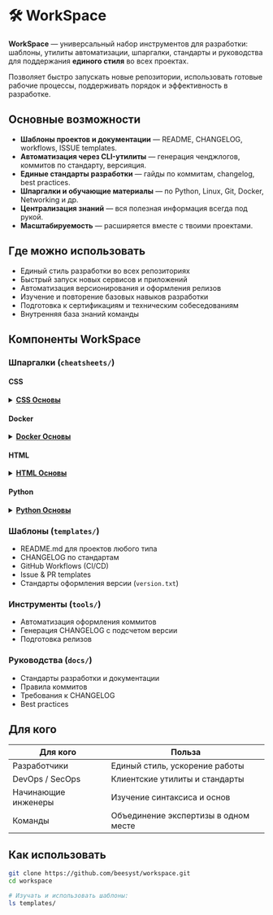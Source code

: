 # 🛠 WorkSpace

**WorkSpace** — универсальный набор инструментов для разработки:
шаблоны, утилиты автоматизации, шпаргалки, стандарты и руководства для поддержания **единого стиля** во всех проектах.

Позволяет быстро запускать новые репозитории, использовать готовые рабочие процессы, поддерживать порядок и эффективность в разработке.

## Основные возможности

* **Шаблоны проектов и документации** — README, CHANGELOG, workflows, ISSUE templates.
* **Автоматизация через CLI-утилиты** — генерация ченджлогов, коммитов по стандарту, версияция.
* **Единые стандарты разработки** — гайды по коммитам, changelog, best practices.
* **Шпаргалки и обучающие материалы** — по Python, Linux, Git, Docker, Networking и др.
* **Централизация знаний** — вся полезная информация всегда под рукой.
* **Масштабируемость** — расширяется вместе с твоими проектами.

## Где можно использовать

* Единый стиль разработки во всех репозиториях
* Быстрый запуск новых сервисов и приложений
* Автоматизация версионирования и оформления релизов
* Изучение и повторение базовых навыков разработки
* Подготовка к сертификациям и техническим собеседованиям
* Внутренняя база знаний команды

## Компоненты WorkSpace

### Шпаргалки (`cheatsheets/`)

#### CSS

<details>
  <summary><strong><a href="https://github.com/beesyst/workspace/blob/main/cheatsheets/css/css-basics.md">CSS Основы</a></strong></summary>
  <ul>
    <li><a href="https://github.com/beesyst/workspace/blob/main/cheatsheets/css/css-basics.md#%D0%9F%D0%BE%D0%B4%D0%BA%D0%BB%D1%8E%D1%87%D0%B5%D0%BD%D0%B8%D0%B5-%D1%81%D1%82%D0%B8%D0%BB%D0%B5%D0%B9">Подключение стилей</a></li>
    <li><a href="https://github.com/beesyst/workspace/blob/main/cheatsheets/css/css-basics.md#%D0%A1%D0%B5%D0%BB%D0%B5%D0%BA%D1%82%D0%BE%D1%80%D1%8B">Селекторы</a></li>
    <li><a href="https://github.com/beesyst/workspace/blob/main/cheatsheets/css/css-basics.md#%D0%A6%D0%B2%D0%B5%D1%82-%D0%B8-%D1%84%D0%BE%D0%BD">Цвет и фон</a></li>
    <li>
      <a href="https://github.com/beesyst/workspace/blob/main/cheatsheets/css/css-basics.md#%D0%A8%D1%80%D0%B8%D1%84%D1%82%D1%8B">Шрифты</a>
      <ul>
        <li><a href="https://github.com/beesyst/workspace/blob/main/cheatsheets/css/css-basics.md#%D0%9C%D0%BE%D0%B4%D0%B5%D0%BB%D1%8C-%D0%B1%D0%BB%D0%BE%D0%BA%D0%B0">Модель блока</a></li>
      </ul>
    </li>
    <li><a href="https://github.com/beesyst/workspace/blob/main/cheatsheets/css/css-basics.md#%D0%A0%D0%B0%D0%B7%D0%BC%D0%B5%D1%80%D1%8B">Размеры</a></li>
    <li><a href="https://github.com/beesyst/workspace/blob/main/cheatsheets/css/css-basics.md#%D0%93%D1%80%D0%B0%D0%BD%D0%B8%D1%86%D1%8B-%D0%B8-%D1%80%D0%B0%D0%BC%D0%BA%D0%B8">Границы и рамки</a></li>
    <li>
      <a href="https://github.com/beesyst/workspace/blob/main/cheatsheets/css/css-basics.md#%D0%9E%D1%82%D1%81%D1%82%D1%83%D0%BF%D1%8B-%D0%B8-%D0%BF%D0%BE%D0%BB%D1%8F">Отступы и поля</a>
      <ul>
        <li><a href="https://github.com/beesyst/workspace/blob/main/cheatsheets/css/css-basics.md#%D0%9F%D0%BE%D0%BB%D1%8F-%D1%81%D0%BD%D0%B0%D1%80%D1%83%D0%B6%D0%B8">Поля снаружи</a></li>
        <li><a href="https://github.com/beesyst/workspace/blob/main/cheatsheets/css/css-basics.md#%D0%9E%D1%82%D1%81%D1%82%D1%83%D0%BF%D1%8B-%D0%B2%D0%BD%D1%83%D1%82%D1%80%D0%B8">Отступы внутри</a></li>
        <li><a href="https://github.com/beesyst/workspace/blob/main/cheatsheets/css/css-basics.md#%D0%A7%D1%82%D0%BE%D0%B1%D1%8B-%D1%83%D1%87%D0%B8%D1%82%D1%8B%D0%B2%D0%B0%D1%82%D1%8C-%D0%BE%D1%82%D1%81%D1%82%D1%83%D0%BF%D1%8B-%D0%B2-%D1%88%D0%B8%D1%80%D0%B8%D0%BD%D0%B5">Чтобы учитывать отступы в ширине</a></li>
      </ul>
    </li>
    <li>
      <a href="https://github.com/beesyst/workspace/blob/main/cheatsheets/css/css-basics.md#%D0%A1%D0%B5%D1%82%D0%BA%D0%B0-flexbox">Сетка (flexbox)</a>
      <ul>
        <li><a href="https://github.com/beesyst/workspace/blob/main/cheatsheets/css/css-basics.md#css">CSS</a></li>
        <li><a href="https://github.com/beesyst/workspace/blob/main/cheatsheets/css/css-basics.md#html">HTML</a></li>
      </ul>
    </li>
    <li><a href="https://github.com/beesyst/workspace/blob/main/cheatsheets/css/css-basics.md#%D0%9F%D1%80%D0%B8%D0%BC%D0%B5%D1%80-%D0%BA%D0%BD%D0%BE%D0%BF%D0%BA%D0%B8">Пример кнопки</a></li>
    <li><a href="https://github.com/beesyst/workspace/blob/main/cheatsheets/css/css-basics.md#%D0%9F%D1%80%D0%B8%D0%BC%D0%B5%D1%80-%D1%84%D0%BE%D1%80%D0%BC%D1%8B">Пример формы</a></li>
  </ul>
</details>

#### Docker

<details>
  <summary><strong><a href="https://github.com/beesyst/workspace/blob/main/cheatsheets/docker/docker-basics.md">Docker Основы</a></strong></summary>
  <ul>
    <li><a href="https://github.com/beesyst/workspace/blob/main/cheatsheets/docker/docker-basics.md#%D0%A3%D1%81%D1%82%D0%B0%D0%BD%D0%BE%D0%B2%D0%BA%D0%B0-%D0%B8-%D0%B4%D0%BE%D0%BA%D1%83%D0%BC%D0%B5%D0%BD%D1%82%D1%8B">Установка и документы</a></li>
    <li>
      <a href="https://github.com/beesyst/workspace/blob/main/cheatsheets/docker/docker-basics.md#%D0%9E%D0%B1%D1%80%D0%B0%D0%B7%D1%8B-images">Образы (Images)</a>
      <ul>
        <li><a href="https://github.com/beesyst/workspace/blob/main/cheatsheets/docker/docker-basics.md#%D0%A1%D0%BE%D0%B1%D1%80%D0%B0%D1%82%D1%8C-%D0%BE%D0%B1%D1%80%D0%B0%D0%B7-%D0%B8%D0%B7-dockerfile">Собрать образ из Dockerfile</a></li>
        <li><a href="https://github.com/beesyst/workspace/blob/main/cheatsheets/docker/docker-basics.md#%D0%A1%D0%B1%D0%BE%D1%80%D0%BA%D0%B0-%D0%B1%D0%B5%D0%B7-%D0%B8%D1%81%D0%BF%D0%BE%D0%BB%D1%8C%D0%B7%D0%BE%D0%B2%D0%B0%D0%BD%D0%B8%D1%8F-%D0%BA%D1%8D%D1%88%D0%B0">Сборка без использования кэша</a></li>
        <li><a href="https://github.com/beesyst/workspace/blob/main/cheatsheets/docker/docker-basics.md#%D0%A1%D0%BF%D0%B8%D1%81%D0%BE%D0%BA-%D0%BB%D0%BE%D0%BA%D0%B0%D0%BB%D1%8C%D0%BD%D1%8B%D1%85-%D0%BE%D0%B1%D1%80%D0%B0%D0%B7%D0%BE%D0%B2">Список локальных образов</a></li>
        <li><a href="https://github.com/beesyst/workspace/blob/main/cheatsheets/docker/docker-basics.md#%D0%A3%D0%B4%D0%B0%D0%BB%D0%B8%D1%82%D1%8C-%D0%BE%D0%B1%D1%80%D0%B0%D0%B7">Удалить образ</a></li>
        <li><a href="https://github.com/beesyst/workspace/blob/main/cheatsheets/docker/docker-basics.md#%D0%A3%D0%B4%D0%B0%D0%BB%D0%B8%D1%82%D1%8C-%D0%B2%D1%81%D0%B5-%D0%BD%D0%B5%D0%B8%D1%81%D0%BF%D0%BE%D0%BB%D1%8C%D0%B7%D1%83%D0%B5%D0%BC%D1%8B%D0%B5-%D0%BE%D0%B1%D1%80%D0%B0%D0%B7%D1%8B">Удалить все неиспользуемые образы</a></li>
      </ul>
    </li>
    <li>
      <a href="https://github.com/beesyst/workspace/blob/main/cheatsheets/docker/docker-basics.md#docker-hub">Docker Hub</a>
      <ul>
        <li><a href="https://github.com/beesyst/workspace/blob/main/cheatsheets/docker/docker-basics.md#%D0%92%D0%BE%D0%B9%D1%82%D0%B8-%D0%B2-docker-hub">Войти в Docker Hub</a></li>
        <li><a href="https://github.com/beesyst/workspace/blob/main/cheatsheets/docker/docker-basics.md#%D0%9E%D0%BF%D1%83%D0%B1%D0%BB%D0%B8%D0%BA%D0%BE%D0%B2%D0%B0%D1%82%D1%8C-%D0%BE%D0%B1%D1%80%D0%B0%D0%B7">Опубликовать образ</a></li>
        <li><a href="https://github.com/beesyst/workspace/blob/main/cheatsheets/docker/docker-basics.md#%D0%9F%D0%BE%D0%B8%D1%81%D0%BA-%D0%BE%D0%B1%D1%80%D0%B0%D0%B7%D0%B0-%D0%BD%D0%B0-hub">Поиск образа на Hub</a></li>
        <li><a href="https://github.com/beesyst/workspace/blob/main/cheatsheets/docker/docker-basics.md#%D0%A1%D0%BA%D0%B0%D1%87%D0%B0%D1%82%D1%8C-pull-%D0%BE%D0%B1%D1%80%D0%B0%D0%B7">Скачать (pull) образ</a></li>
      </ul>
    </li>
    <li>
      <a href="https://github.com/beesyst/workspace/blob/main/cheatsheets/docker/docker-basics.md#%D0%9E%D0%B1%D1%89%D0%B8%D0%B5-%D0%BA%D0%BE%D0%BC%D0%B0%D0%BD%D0%B4%D1%8B">Общие команды</a>
      <ul>
        <li><a href="https://github.com/beesyst/workspace/blob/main/cheatsheets/docker/docker-basics.md#%D0%97%D0%B0%D0%BF%D1%83%D1%81%D1%82%D0%B8%D1%82%D1%8C-%D0%B4%D0%B5%D0%BC%D0%BE%D0%BD-docker-linux">Запустить демон Docker (Linux)</a></li>
        <li><a href="https://github.com/beesyst/workspace/blob/main/cheatsheets/docker/docker-basics.md#%D0%A1%D0%BF%D1%80%D0%B0%D0%B2%D0%BA%D0%B0-%D0%BF%D0%BE-docker">Справка по Docker</a></li>
        <li><a href="https://github.com/beesyst/workspace/blob/main/cheatsheets/docker/docker-basics.md#%D0%A1%D0%B8%D1%81%D1%82%D0%B5%D0%BC%D0%BD%D0%B0%D1%8F-%D0%B8%D0%BD%D1%84%D0%BE%D1%80%D0%BC%D0%B0%D1%86%D0%B8%D1%8F">Системная информация</a></li>
      </ul>
    </li>
    <li>
      <a href="https://github.com/beesyst/workspace/blob/main/cheatsheets/docker/docker-basics.md#%D0%9A%D0%BE%D0%BD%D1%82%D0%B5%D0%B9%D0%BD%D0%B5%D1%80%D1%8B">Контейнеры</a>
      <ul>
        <li><a href="https://github.com/beesyst/workspace/blob/main/cheatsheets/docker/docker-basics.md#%D0%A1%D0%BE%D0%B7%D0%B4%D0%B0%D1%82%D1%8C-%D0%B8-%D0%B7%D0%B0%D0%BF%D1%83%D1%81%D1%82%D0%B8%D1%82%D1%8C-%D0%BA%D0%BE%D0%BD%D1%82%D0%B5%D0%B9%D0%BD%D0%B5%D1%80-%D0%B8%D0%B7-%D0%BE%D0%B1%D1%80%D0%B0%D0%B7%D0%B0-%D1%81-%D1%81%D0%BE%D0%B1%D1%81%D1%82%D0%B2%D0%B5%D0%BD%D0%BD%D1%8B%D0%BC-%D0%B8%D0%BC%D0%B5%D0%BD%D0%B5%D0%BC">Создать и запустить контейнер из образа с собственным именем</a></li>
        <li><a href="https://github.com/beesyst/workspace/blob/main/cheatsheets/docker/docker-basics.md#%D0%9F%D1%80%D0%BE%D0%B1%D1%80%D0%BE%D1%81%D0%B8%D1%82%D1%8C-%D0%BF%D0%BE%D1%80%D1%82%D1%8B-%D0%BA%D0%BE%D0%BD%D1%82%D0%B5%D0%B9%D0%BD%D0%B5%D1%80%D0%B0-%D0%BD%D0%B0-%D1%85%D0%BE%D1%81%D1%82">Пробросить порты контейнера на хост</a></li>
        <li><a href="https://github.com/beesyst/workspace/blob/main/cheatsheets/docker/docker-basics.md#%D0%97%D0%B0%D0%BF%D1%83%D1%81%D0%BA-%D0%B2-%D1%84%D0%BE%D0%BD%D0%B5-detached">Запуск в фоне (detached)</a></li>
        <li><a href="https://github.com/beesyst/workspace/blob/main/cheatsheets/docker/docker-basics.md#%D0%A1%D1%82%D0%B0%D1%80%D1%82%D1%81%D1%82%D0%BE%D0%BF-%D1%81%D1%83%D1%89%D0%B5%D1%81%D1%82%D0%B2%D1%83%D1%8E%D1%89%D0%B5%D0%B3%D0%BE-%D0%BA%D0%BE%D0%BD%D1%82%D0%B5%D0%B9%D0%BD%D0%B5%D1%80%D0%B0">Старт/стоп существующего контейнера</a></li>
        <li><a href="https://github.com/beesyst/workspace/blob/main/cheatsheets/docker/docker-basics.md#%D0%A3%D0%B4%D0%B0%D0%BB%D0%B8%D1%82%D1%8C-%D0%BE%D1%81%D1%82%D0%B0%D0%BD%D0%BE%D0%B2%D0%BB%D0%B5%D0%BD%D0%BD%D1%8B%D0%B9-%D0%BA%D0%BE%D0%BD%D1%82%D0%B5%D0%B9%D0%BD%D0%B5%D1%80">Удалить остановленный контейнер</a></li>
        <li><a href="https://github.com/beesyst/workspace/blob/main/cheatsheets/docker/docker-basics.md#%D0%9E%D1%82%D0%BA%D1%80%D1%8B%D1%82%D1%8C-shell-%D0%B2%D0%BD%D1%83%D1%82%D1%80%D0%B8-%D1%80%D0%B0%D0%B1%D0%BE%D1%82%D0%B0%D1%8E%D1%89%D0%B5%D0%B3%D0%BE-%D0%BA%D0%BE%D0%BD%D1%82%D0%B5%D0%B9%D0%BD%D0%B5%D1%80%D0%B0">Открыть shell внутри работающего контейнера</a></li>
        <li><a href="https://github.com/beesyst/workspace/blob/main/cheatsheets/docker/docker-basics.md#%D0%9B%D0%BE%D0%B3%D0%B8-%D0%BA%D0%BE%D0%BD%D1%82%D0%B5%D0%B9%D0%BD%D0%B5%D1%80%D0%B0-%D1%81-%E2%80%9C%D0%BF%D0%BE%D0%B4%D0%BF%D0%B8%D1%81%D0%BA%D0%BE%D0%B9%E2%80%9D">Логи контейнера (с “подпиской”)</a></li>
        <li><a href="https://github.com/beesyst/workspace/blob/main/cheatsheets/docker/docker-basics.md#%D0%98%D0%BD%D1%84%D0%BE%D1%80%D0%BC%D0%B0%D1%86%D0%B8%D1%8F-%D0%BE-%D0%BA%D0%BE%D0%BD%D1%82%D0%B5%D0%B9%D0%BD%D0%B5%D1%80%D0%B5">Информация о контейнере</a></li>
        <li><a href="https://github.com/beesyst/workspace/blob/main/cheatsheets/docker/docker-basics.md#%D0%A1%D0%BF%D0%B8%D1%81%D0%BE%D0%BA-%D0%B7%D0%B0%D0%BF%D1%83%D1%89%D0%B5%D0%BD%D0%BD%D1%8B%D1%85-%D0%BA%D0%BE%D0%BD%D1%82%D0%B5%D0%B9%D0%BD%D0%B5%D1%80%D0%BE%D0%B2">Список запущенных контейнеров</a></li>
        <li><a href="https://github.com/beesyst/workspace/blob/main/cheatsheets/docker/docker-basics.md#%D0%A1%D0%BF%D0%B8%D1%81%D0%BE%D0%BA-%D0%B2%D1%81%D0%B5%D1%85-%D0%BA%D0%BE%D0%BD%D1%82%D0%B5%D0%B9%D0%BD%D0%B5%D1%80%D0%BE%D0%B2-%D0%B2%D0%BA%D0%BB%D1%8E%D1%87%D0%B0%D1%8F-%D0%BE%D1%81%D1%82%D0%B0%D0%BD%D0%BE%D0%B2%D0%BB%D0%B5%D0%BD%D0%BD%D1%8B%D0%B5">Список всех контейнеров (включая остановленные)</a></li>
        <li><a href="https://github.com/beesyst/workspace/blob/main/cheatsheets/docker/docker-basics.md#%D0%A1%D1%82%D0%B0%D1%82%D0%B8%D1%81%D1%82%D0%B8%D0%BA%D0%B0-%D0%B8%D1%81%D0%BF%D0%BE%D0%BB%D1%8C%D0%B7%D0%BE%D0%B2%D0%B0%D0%BD%D0%B8%D1%8F-%D1%80%D0%B5%D1%81%D1%83%D1%80%D1%81%D0%BE%D0%B2">Статистика использования ресурсов</a></li>
      </ul>
    </li>
  </ul>
</details>

#### HTML
<details>
  <summary><strong><a href="https://github.com/beesyst/workspace/blob/main/cheatsheets/html/html-basics.md">HTML Основы</a></strong></summary>
  <ul>
    <li><a href="https://github.com/beesyst/workspace/blob/main/cheatsheets/html/html-basics.md#%D0%9C%D0%B8%D0%BD%D0%B8%D0%BC%D0%B0%D0%BB%D1%8C%D0%BD%D1%8B%D0%B9-%D0%B4%D0%BE%D0%BA%D1%83%D0%BC%D0%B5%D0%BD%D1%82">Минимальный документ</a></li>
    <li><a href="https://github.com/beesyst/workspace/blob/main/cheatsheets/html/html-basics.md#%D0%97%D0%B0%D0%B3%D0%BE%D0%BB%D0%BE%D0%B2%D0%BA%D0%B8">Заголовки</a></li>
    <li><a href="https://github.com/beesyst/workspace/blob/main/cheatsheets/html/html-basics.md#%D0%9F%D0%B0%D1%80%D0%B0%D0%B3%D1%80%D0%B0%D1%84%D1%8B">Параграфы</a></li>
    <li><a href="https://github.com/beesyst/workspace/blob/main/cheatsheets/html/html-basics.md#%D0%A4%D0%BE%D1%80%D0%BC%D0%B0%D1%82%D0%B8%D1%80%D0%BE%D0%B2%D0%B0%D0%BD%D0%B8%D0%B5">Форматирование</a></li>
    <li><a href="https://github.com/beesyst/workspace/blob/main/cheatsheets/html/html-basics.md#%D0%A1%D0%BF%D0%B8%D1%81%D0%BA%D0%B8">Списки</a></li>
    <li>
      <a href="https://github.com/beesyst/workspace/blob/main/cheatsheets/html/html-basics.md#%D0%A1%D1%81%D1%8B%D0%BB%D0%BA%D0%B8">Ссылки</a>
      <ul>
        <li><a href="https://github.com/beesyst/workspace/blob/main/cheatsheets/html/html-basics.md#%D0%92%D0%BD%D1%83%D1%82%D1%80%D0%B5%D0%BD%D0%BD%D1%8F%D1%8F">Внутренняя</a></li>
        <li><a href="https://github.com/beesyst/workspace/blob/main/cheatsheets/html/html-basics.md#%D0%92%D0%BD%D0%B5%D1%88%D0%BD%D1%8F%D1%8F">Внешняя</a></li>
        <li><a href="https://github.com/beesyst/workspace/blob/main/cheatsheets/html/html-basics.md#%D0%AF%D0%BA%D0%BE%D1%80%D0%BD%D0%B0%D1%8F">Якорная</a></li>
      </ul>
    </li>
    <li>
      <a href="https://github.com/beesyst/workspace/blob/main/cheatsheets/html/html-basics.md#%D0%A4%D0%BE%D1%80%D0%BC%D1%8B">Формы</a>
      <ul>
        <li><a href="https://github.com/beesyst/workspace/blob/main/cheatsheets/html/html-basics.md#%D0%9C%D0%B8%D0%BD%D0%B8%D0%BC%D0%B0%D0%BB%D1%8C%D0%BD%D0%B0%D1%8F-%D1%84%D0%BE%D1%80%D0%BC%D0%B0">Минимальная форма</a></li>
        <li><a href="https://github.com/beesyst/workspace/blob/main/cheatsheets/html/html-basics.md#%D0%9A%D1%83%D0%B4%D0%B0-%D0%BE%D1%82%D0%BF%D1%80%D0%B0%D0%B2%D0%BB%D1%8F%D1%82%D1%8C">Куда отправлять</a></li>
        <li><a href="https://github.com/beesyst/workspace/blob/main/cheatsheets/html/html-basics.md#%D0%9A%D0%B0%D0%BA-%D0%BE%D1%82%D0%BF%D1%80%D0%B0%D0%B2%D0%BB%D1%8F%D1%82%D1%8C">Как отправлять</a></li>
      </ul>
    </li>
    <li><a href="https://github.com/beesyst/workspace/blob/main/cheatsheets/html/html-basics.md#%D0%9F%D0%BE%D0%BB%D1%8F-%D0%B2%D0%B2%D0%BE%D0%B4%D0%B0-input">Поля ввода <code>input</code></a></li>
    <li><a href="https://github.com/beesyst/workspace/blob/main/cheatsheets/html/html-basics.md#%D0%A2%D0%B8%D0%BF%D1%8B-%D0%BF%D0%BE%D0%BB%D0%B5%D0%B9-input">Типы полей <code>input</code></a></li>
    <li><a href="https://github.com/beesyst/workspace/blob/main/cheatsheets/html/html-basics.md#%D0%A2%D0%B0%D0%B1%D0%BB%D0%B8%D1%86%D1%8B">Таблицы</a></li>
    <li><a href="https://github.com/beesyst/workspace/blob/main/cheatsheets/html/html-basics.md#%D0%A1%D0%B5%D0%BC%D0%B0%D0%BD%D1%82%D0%B8%D1%87%D0%B5%D1%81%D0%BA%D0%B0%D1%8F-%D1%80%D0%B0%D0%B7%D0%BC%D0%B5%D1%82%D0%BA%D0%B0">Семантическая разметка</a></li>
    <li>
      <a href="https://github.com/beesyst/workspace/blob/main/cheatsheets/html/html-basics.md#%D0%9A%D0%B0%D1%80%D1%82%D0%B8%D0%BD%D0%BA%D0%B8">Картинки</a>
      <ul>
        <li><a href="https://github.com/beesyst/workspace/blob/main/cheatsheets/html/html-basics.md#%D0%92%D0%BD%D1%83%D1%82%D1%80%D0%B5%D0%BD%D0%BD%D1%8F%D1%8F-1">Внутренняя</a></li>
        <li><a href="https://github.com/beesyst/workspace/blob/main/cheatsheets/html/html-basics.md#%D0%92%D0%BD%D0%B5%D1%88%D0%BD%D1%8F%D1%8F-1">Внешняя</a></li>
      </ul>
    </li>
    <li><a href="https://github.com/beesyst/workspace/blob/main/cheatsheets/html/html-basics.md#%D0%A0%D0%B0%D0%B7%D0%B4%D0%B5%D0%BB%D0%B8%D1%82%D0%B5%D0%BB%D0%B8">Разделители</a></li>
    <li><a href="https://github.com/beesyst/workspace/blob/main/cheatsheets/html/html-basics.md#%D0%A1%D0%BF%D0%B5%D1%86%D1%81%D0%B8%D0%BC%D0%B2%D0%BE%D0%BB%D1%8B">Спецсимволы</a></li>
  </ul>
</details>

#### Python
<details>
  <summary><strong><a href="cheatsheets/python/python-basics.md">Python Основы</a></strong></summary>
<ul>
<li><a href="cheatsheets/python/python-basics.md#%D0%9F%D0%B5%D1%80%D0%B5%D0%BC%D0%B5%D0%BD%D0%BD%D1%8B%D0%B5-%D0%B8-%D1%82%D0%B8%D0%BF%D1%8B-%D0%B4%D0%B0%D0%BD%D0%BD%D1%8B%D1%85">Переменные и типы данных</a>
  <ul>
    <li><a href="cheatsheets/python/python-basics.md#%D0%9E%D1%81%D0%BD%D0%BE%D0%B2%D0%BD%D1%8B%D0%B5-%D1%82%D0%B8%D0%BF%D1%8B-%D0%B4%D0%B0%D0%BD%D0%BD%D1%8B%D1%85">Основные типы данных</a></li>
    <li><a href="cheatsheets/python/python-basics.md#%D0%9E%D0%BF%D0%B5%D1%80%D0%B0%D1%86%D0%B8%D0%B8-%D1%81-%D1%87%D0%B8%D1%81%D0%BB%D0%B0%D0%BC%D0%B8">Операции с числами</a></li>
    <li><a href="cheatsheets/python/python-basics.md#%D0%9F%D1%80%D0%B5%D0%BE%D0%B1%D1%80%D0%B0%D0%B7%D0%BE%D0%B2%D0%B0%D0%BD%D0%B8%D0%B5-%D1%82%D0%B8%D0%BF%D0%BE%D0%B2">Преобразование типов</a></li>
  </ul>
</li>
<li><a href="cheatsheets/python/python-basics.md#%D0%92%D1%8B%D0%B2%D0%BE%D0%B4">Вывод</a>
  <ul>
    <li><a href="cheatsheets/python/python-basics.md#%D0%9F%D1%80%D0%BE%D1%81%D1%82%D0%BE%D0%B9-%D0%B2%D1%8B%D0%B2%D0%BE%D0%B4">Простой вывод</a></li>
    <li><a href="cheatsheets/python/python-basics.md#%D0%92%D1%8B%D0%B2%D0%BE%D0%B4-%D0%BF%D0%B5%D1%80%D0%B5%D0%BC%D0%B5%D0%BD%D0%BD%D0%BE%D0%B9">Вывод переменной</a></li>
  </ul>
</li>
<li><a href="cheatsheets/python/python-basics.md#%D0%92%D0%B2%D0%BE%D0%B4">Ввод</a>
  <ul>
    <li><a href="cheatsheets/python/python-basics.md#%D0%9F%D0%BE%D0%B4%D1%81%D0%BA%D0%B0%D0%B7%D0%BA%D0%B0-%D0%B4%D0%BB%D1%8F-%D0%B2%D0%B2%D0%BE%D0%B4%D0%B0-%D1%81%D1%82%D1%80%D0%BE%D0%BA%D0%B8">Подсказка для ввода строки</a></li>
    <li><a href="cheatsheets/python/python-basics.md#%D0%9F%D1%80%D0%B5%D0%BE%D0%B1%D1%80%D0%B0%D0%B7%D0%BE%D0%B2%D0%B0%D0%BD%D0%B8%D0%B5-%D0%B2%D0%B2%D0%B5%D0%B4%D0%B5%D0%BD%D0%BD%D1%8B%D1%85-%D1%87%D0%B8%D1%81%D0%B5%D0%BB">Преобразование введенных чисел</a></li>
  </ul>
</li>
<li><a href="cheatsheets/python/python-basics.md#%D0%A1%D1%82%D1%80%D0%BE%D0%BA%D0%B8">Строки</a>
  <ul>
    <li><a href="cheatsheets/python/python-basics.md#%D0%9E%D0%BF%D0%B5%D1%80%D0%B0%D1%86%D0%B8%D0%B8-%D1%81%D0%BE-%D1%81%D1%82%D1%80%D0%BE%D0%BA%D0%B0%D0%BC%D0%B8">Операции со строками</a></li>
    <li><a href="cheatsheets/python/python-basics.md#%D0%A1%D1%80%D0%B5%D0%B7%D1%8B-%D0%B2-%D1%81%D1%82%D1%80%D0%BE%D0%BA%D0%B0%D1%85">Срезы в строках</a></li>
    <li><a href="cheatsheets/python/python-basics.md#%D0%9C%D0%B5%D1%82%D0%BE%D0%B4%D1%8B-%D1%81%D1%82%D1%80%D0%BE%D0%BA">Методы строк</a></li>
  </ul>
</li>
<li><a href="cheatsheets/python/python-basics.md#%D0%A3%D1%81%D0%BB%D0%BE%D0%B2%D0%B8%D1%8F">Условия</a>
  <ul>
    <li><a href="cheatsheets/python/python-basics.md#if-%D1%83%D1%81%D0%BB%D0%BE%D0%B2%D0%B8%D0%B5">If условие</a></li>
    <li><a href="cheatsheets/python/python-basics.md#if--elif--else">If / Elif / Else</a></li>
    <li><a href="cheatsheets/python/python-basics.md#%D0%9E%D0%BF%D0%B5%D1%80%D0%B0%D1%82%D0%BE%D1%80%D1%8B-%D1%81%D1%80%D0%B0%D0%B2%D0%BD%D0%B5%D0%BD%D0%B8%D1%8F">Операторы сравнения</a></li>
    <li><a href="cheatsheets/python/python-basics.md#%D0%A3%D1%81%D0%BB%D0%BE%D0%B2%D0%B8%D1%8F-%D1%81%D0%BE-%D1%81%D0%BF%D0%B8%D1%81%D0%BA%D0%B0%D0%BC%D0%B8">Условия со списками</a></li>
    <li><a href="cheatsheets/python/python-basics.md#%D0%9B%D0%BE%D0%B3%D0%B8%D1%87%D0%B5%D1%81%D0%BA%D0%B8%D0%B5-%D0%BE%D0%BF%D0%B5%D1%80%D0%B0%D1%82%D0%BE%D1%80%D1%8B">Логические операторы</a></li>
  </ul>
</li>
<li><a href="cheatsheets/python/python-basics.md#%D0%A1%D0%BF%D0%B8%D1%81%D0%BA%D0%B8">Списки</a>
  <ul>
    <li><a href="cheatsheets/python/python-basics.md#%D0%9E%D0%BF%D0%B5%D1%80%D0%B0%D1%86%D0%B8%D0%B8-%D0%BD%D0%B0%D0%B4-%D1%81%D0%BF%D0%B8%D1%81%D0%BA%D0%B0%D0%BC%D0%B8">Операции над списками</a></li>
    <li><a href="cheatsheets/python/python-basics.md#%D0%9F%D0%B5%D1%80%D0%B5%D0%BC%D0%B5%D0%BD%D0%BD%D1%8B%D0%B5-%D0%B8-%D0%BC%D0%BD%D0%BE%D0%B3%D0%BE%D1%83%D1%80%D0%BE%D0%B2%D0%BD%D0%B5%D0%B2%D1%8B%D0%B5-%D1%81%D0%BF%D0%B8%D1%81%D0%BA%D0%B8">Переменные и многоуровневые списки</a></li>
    <li><a href="cheatsheets/python/python-basics.md#%D0%A1%D1%80%D0%B5%D0%B7%D1%8B">Срезы</a></li>
    <li><a href="cheatsheets/python/python-basics.md#%D0%9C%D0%B5%D1%82%D0%BE%D0%B4%D1%8B-%D1%81%D0%BF%D0%B8%D1%81%D0%BA%D0%BE%D0%B2">Методы списков</a></li>
    <li><a href="cheatsheets/python/python-basics.md#%D0%9C%D0%B5%D1%82%D0%BE%D0%B4%D1%8B-%D0%BF%D0%BE%D0%B8%D1%81%D0%BA%D0%B0">Методы поиска</a></li>
    <li><a href="cheatsheets/python/python-basics.md#%D0%98%D0%B7%D0%BC%D0%B5%D0%BD%D0%B5%D0%BD%D0%B8%D0%B5-%D0%BF%D0%BE%D1%80%D1%8F%D0%B4%D0%BA%D0%B0">Изменение порядка</a></li>
    <li><a href="cheatsheets/python/python-basics.md#%D0%A3%D0%B4%D0%B0%D0%BB%D0%B5%D0%BD%D0%B8%D0%B5-%D1%8D%D0%BB%D0%B5%D0%BC%D0%B5%D0%BD%D1%82%D0%BE%D0%B2">Удаление элементов</a></li>
  </ul>
</li>
<li><a href="cheatsheets/python/python-basics.md#%D0%A6%D0%B8%D0%BA%D0%BB%D1%8B">Циклы</a>
  <ul>
    <li><a href="cheatsheets/python/python-basics.md#%D0%9F%D0%B5%D1%80%D0%B5%D0%B1%D0%BE%D1%80-%D1%81%D0%BF%D0%B8%D1%81%D0%BA%D0%B0">Перебор списка</a></li>
    <li><a href="cheatsheets/python/python-basics.md#%D0%94%D0%B8%D0%B0%D0%BF%D0%B0%D0%B7%D0%BE%D0%BD-range">Диапазон range()</a></li>
    <li><a href="cheatsheets/python/python-basics.md#%D0%A3%D0%BF%D1%80%D0%B0%D0%B2%D0%BB%D0%B5%D0%BD%D0%B8%D0%B5-%D1%86%D0%B8%D0%BA%D0%BB%D0%B0%D0%BC%D0%B8">Управление циклами</a></li>
  </ul>
</li>
<li><a href="cheatsheets/python/python-basics.md#%D0%A1%D0%BB%D0%BE%D0%B2%D0%B0%D1%80%D0%B8">Словари</a>
  <ul>
    <li><a href="cheatsheets/python/python-basics.md#%D0%9F%D1%80%D0%BE%D1%81%D1%82%D0%BE%D0%B9-%D1%81%D0%BB%D0%BE%D0%B2%D0%B0%D1%80%D1%8C">Простой словарь</a></li>
    <li><a href="cheatsheets/python/python-basics.md#%D0%9F%D0%BE%D0%BB%D1%83%D1%87%D0%B5%D0%BD%D0%B8%D0%B5-%D0%B7%D0%BD%D0%B0%D1%87%D0%B5%D0%BD%D0%B8%D1%8F">Получение значения</a></li>
    <li><a href="cheatsheets/python/python-basics.md#%D0%94%D0%BE%D0%B1%D0%B0%D0%B2%D0%BB%D0%B5%D0%BD%D0%B8%D0%B5-%D0%BD%D0%BE%D0%B2%D0%BE%D0%B9-%D0%BF%D0%B0%D1%80%D1%8B">Добавление новой пары</a></li>
    <li><a href="cheatsheets/python/python-basics.md#%D0%9C%D0%B5%D1%82%D0%BE%D0%B4%D1%8B-%D1%81%D0%BB%D0%BE%D0%B2%D0%B0%D1%80%D0%B5%D0%B9">Методы словарей</a></li>
    <li><a href="cheatsheets/python/python-basics.md#%D0%9E%D0%BF%D0%B5%D1%80%D0%B0%D1%86%D0%B8%D0%B8-%D0%BD%D0%B0%D0%B4-%D1%81%D0%BB%D0%BE%D0%B2%D0%B0%D1%80%D1%8F%D0%BC%D0%B8">Операции над словарями</a></li>
  </ul>
</li>
<li><a href="cheatsheets/python/python-basics.md#%D0%98%D1%82%D0%B5%D1%80%D0%B0%D1%86%D0%B8%D0%B8">Итерации</a>
  <ul>
    <li><a href="cheatsheets/python/python-basics.md#%D0%9F%D0%BE-%D0%BF%D0%B0%D1%80%D0%B0%D0%BC-%D0%BA%D0%BB%D1%8E%D1%87%D0%B7%D0%BD%D0%B0%D1%87%D0%B5%D0%BD%D0%B8%D0%B5">По парам ключ–значение</a></li>
    <li><a href="cheatsheets/python/python-basics.md#%D0%9F%D0%BE-%D0%B2%D1%81%D0%B5%D0%BC-%D0%BA%D0%BB%D1%8E%D1%87%D0%B0%D0%BC">По всем ключам</a></li>
    <li><a href="cheatsheets/python/python-basics.md#%D0%9F%D0%BE-%D0%B7%D0%BD%D0%B0%D1%87%D0%B5%D0%BD%D0%B8%D1%8F%D0%BC">По значениям</a></li>
  </ul>
</li>
</ul>
</details>

### Шаблоны (`templates/`)

* README.md для проектов любого типа
* CHANGELOG по стандартам
* GitHub Workflows (CI/CD)
* Issue & PR templates
* Стандарты оформления версии (`version.txt`)

### Инструменты (`tools/`)

* Автоматизация оформления коммитов
* Генерация CHANGELOG с подсчетом версии
* Подготовка релизов

### Руководства (`docs/`)

* Стандарты разработки и документации
* Правила коммитов
* Требования к CHANGELOG
* Best practices

## Для кого

| Для кого            | Польза                               |
| ------------------- | ------------------------------------ |
| Разработчики        | Единый стиль, ускорение работы       |
| DevOps / SecOps     | Клиентские утилиты и стандарты       |
| Начинающие инженеры | Изучение синтаксиса и основ          |
| Команды             | Объединение экспертизы в одном месте |

## Как использовать

```bash
git clone https://github.com/beesyst/workspace.git
cd workspace

# Изучать и использовать шаблоны:
ls templates/
```

